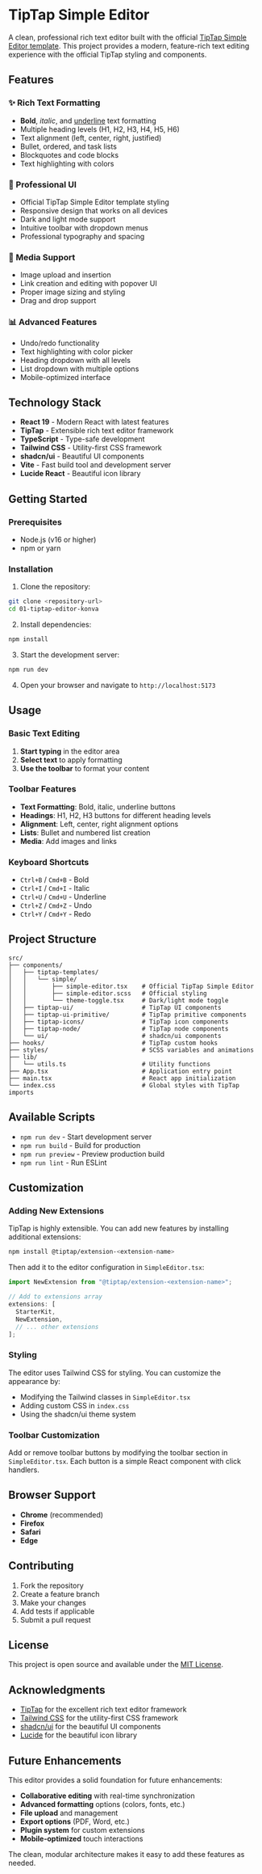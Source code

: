 # TipTap Simple Editor

A clean, professional rich text editor built with the official [TipTap Simple Editor template](https://tiptap.dev/docs/ui-components/templates/simple-editor). This project provides a modern, feature-rich text editing experience with the official TipTap styling and components.

## Features

### ✨ Rich Text Formatting

- **Bold**, _italic_, and <u>underline</u> text formatting
- Multiple heading levels (H1, H2, H3, H4, H5, H6)
- Text alignment (left, center, right, justified)
- Bullet, ordered, and task lists
- Blockquotes and code blocks
- Text highlighting with colors

### 🎨 Professional UI

- Official TipTap Simple Editor template styling
- Responsive design that works on all devices
- Dark and light mode support
- Intuitive toolbar with dropdown menus
- Professional typography and spacing

### 🔗 Media Support

- Image upload and insertion
- Link creation and editing with popover UI
- Proper image sizing and styling
- Drag and drop support

### 📊 Advanced Features

- Undo/redo functionality
- Text highlighting with color picker
- Heading dropdown with all levels
- List dropdown with multiple options
- Mobile-optimized interface

## Technology Stack

- **React 19** - Modern React with latest features
- **TipTap** - Extensible rich text editor framework
- **TypeScript** - Type-safe development
- **Tailwind CSS** - Utility-first CSS framework
- **shadcn/ui** - Beautiful UI components
- **Vite** - Fast build tool and development server
- **Lucide React** - Beautiful icon library

## Getting Started

### Prerequisites

- Node.js (v16 or higher)
- npm or yarn

### Installation

1. Clone the repository:

```bash
git clone <repository-url>
cd 01-tiptap-editor-konva
```

2. Install dependencies:

```bash
npm install
```

3. Start the development server:

```bash
npm run dev
```

4. Open your browser and navigate to `http://localhost:5173`

## Usage

### Basic Text Editing

1. **Start typing** in the editor area
2. **Select text** to apply formatting
3. **Use the toolbar** to format your content

### Toolbar Features

- **Text Formatting**: Bold, italic, underline buttons
- **Headings**: H1, H2, H3 buttons for different heading levels
- **Alignment**: Left, center, right alignment options
- **Lists**: Bullet and numbered list creation
- **Media**: Add images and links

### Keyboard Shortcuts

- `Ctrl+B` / `Cmd+B` - Bold
- `Ctrl+I` / `Cmd+I` - Italic
- `Ctrl+U` / `Cmd+U` - Underline
- `Ctrl+Z` / `Cmd+Z` - Undo
- `Ctrl+Y` / `Cmd+Y` - Redo

## Project Structure

```
src/
├── components/
│   ├── tiptap-templates/
│   │   └── simple/
│   │       ├── simple-editor.tsx    # Official TipTap Simple Editor
│   │       ├── simple-editor.scss   # Official styling
│   │       └── theme-toggle.tsx     # Dark/light mode toggle
│   ├── tiptap-ui/                   # TipTap UI components
│   ├── tiptap-ui-primitive/         # TipTap primitive components
│   ├── tiptap-icons/                # TipTap icon components
│   ├── tiptap-node/                 # TipTap node components
│   └── ui/                          # shadcn/ui components
├── hooks/                           # TipTap custom hooks
├── styles/                          # SCSS variables and animations
├── lib/
│   └── utils.ts                     # Utility functions
├── App.tsx                          # Application entry point
├── main.tsx                         # React app initialization
└── index.css                        # Global styles with TipTap imports
```

## Available Scripts

- `npm run dev` - Start development server
- `npm run build` - Build for production
- `npm run preview` - Preview production build
- `npm run lint` - Run ESLint

## Customization

### Adding New Extensions

TipTap is highly extensible. You can add new features by installing additional extensions:

```bash
npm install @tiptap/extension-<extension-name>
```

Then add it to the editor configuration in `SimpleEditor.tsx`:

```typescript
import NewExtension from "@tiptap/extension-<extension-name>";

// Add to extensions array
extensions: [
  StarterKit,
  NewExtension,
  // ... other extensions
];
```

### Styling

The editor uses Tailwind CSS for styling. You can customize the appearance by:

- Modifying the Tailwind classes in `SimpleEditor.tsx`
- Adding custom CSS in `index.css`
- Using the shadcn/ui theme system

### Toolbar Customization

Add or remove toolbar buttons by modifying the toolbar section in `SimpleEditor.tsx`. Each button is a simple React component with click handlers.

## Browser Support

- **Chrome** (recommended)
- **Firefox**
- **Safari**
- **Edge**

## Contributing

1. Fork the repository
2. Create a feature branch
3. Make your changes
4. Add tests if applicable
5. Submit a pull request

## License

This project is open source and available under the [MIT License](LICENSE).

## Acknowledgments

- [TipTap](https://tiptap.dev/) for the excellent rich text editor framework
- [Tailwind CSS](https://tailwindcss.com/) for the utility-first CSS framework
- [shadcn/ui](https://ui.shadcn.com/) for the beautiful UI components
- [Lucide](https://lucide.dev/) for the beautiful icon library

## Future Enhancements

This editor provides a solid foundation for future enhancements:

- **Collaborative editing** with real-time synchronization
- **Advanced formatting** options (colors, fonts, etc.)
- **File upload** and management
- **Export options** (PDF, Word, etc.)
- **Plugin system** for custom extensions
- **Mobile-optimized** touch interactions

The clean, modular architecture makes it easy to add these features as needed.

